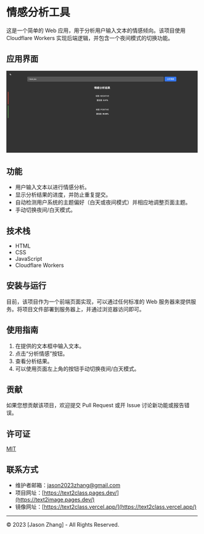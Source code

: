 # 情感分析工具

这是一个简单的 Web 应用，用于分析用户输入文本的情感倾向。该项目使用 Cloudflare Workers 实现后端逻辑，并包含一个夜间模式的切换功能。

## 应用界面

![应用截图](https://github.com/junxinzhang/text2class/blob/main/screenshot/text2class.jpg)

## 功能

- 用户输入文本以进行情感分析。
- 显示分析结果的进度，并防止重复提交。
- 自动检测用户系统的主题偏好（白天或夜间模式）并相应地调整页面主题。
- 手动切换夜间/白天模式。

## 技术栈

- HTML
- CSS
- JavaScript
- Cloudflare Workers

## 安装与运行

目前，该项目作为一个前端页面实现，可以通过任何标准的 Web 服务器来提供服务。将项目文件部署到服务器上，并通过浏览器访问即可。

## 使用指南

1. 在提供的文本框中输入文本。
2. 点击“分析情感”按钮。
3. 查看分析结果。
4. 可以使用页面左上角的按钮手动切换夜间/白天模式。

## 贡献

如果您想贡献该项目，欢迎提交 Pull Request 或开 Issue 讨论新功能或报告错误。

## 许可证

[MIT](LICENSE)

## 联系方式

- 维护者邮箱：[jason2023zhang@gmail.com](mailto:jason2023zhang@gmail.com)
- 项目网址：[https://text2class.pages.dev/](https://text2image.pages.dev/)
- 镜像网址：[https://text2class.vercel.app/](https://text2class.vercel.app/)

---

© 2023 [Jason Zhang] - All Rights Reserved.
